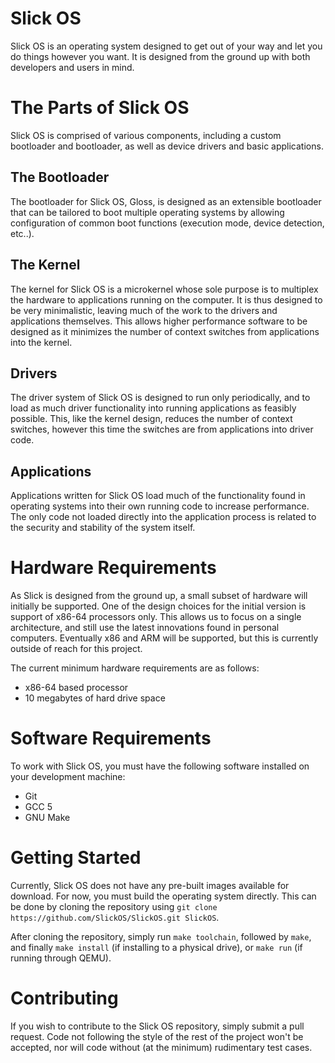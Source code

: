 # Slick OS
Slick OS is an operating system designed to get out of your way and let you do things however you want. It is designed from the ground up with both developers and users in mind.

# The Parts of Slick OS
Slick OS is comprised of various components, including a custom bootloader and bootloader, as well as device drivers and basic applications.

## The Bootloader
The bootloader for Slick OS, Gloss, is designed as an extensible bootloader that can be tailored to boot multiple operating systems by allowing configuration of common boot functions (execution mode, device detection, etc..).

## The Kernel
The kernel for Slick OS is a microkernel whose sole purpose is to multiplex the hardware to applications running on the computer. It is thus designed to be very minimalistic, leaving much of the work to the drivers and applications themselves. This allows higher performance software to be designed as it minimizes the number of context switches from applications into the kernel.

## Drivers
The driver system of Slick OS is designed to run only periodically, and to load as much driver functionality into running applications as feasibly possible. This, like the kernel design, reduces the number of context switches, however this time the switches are from applications into driver code.

## Applications
Applications written for Slick OS load much of the functionality found in operating systems into their own running code to increase performance. The only code not loaded directly into the application process is related to the security and stability of the system itself.

# Hardware Requirements
As Slick is designed from the ground up, a small subset of hardware will initially be supported. One of the design choices for the initial version is support of x86-64 processors only. This allows us to focus on a single architecture, and still use the latest innovations found in personal computers. Eventually x86 and ARM will be supported, but this is currently outside of reach for this project.

The current minimum hardware requirements are as follows:
* x86-64 based processor
* 10 megabytes of hard drive space

# Software Requirements
To work with Slick OS, you must have the following software installed on your development machine:
* Git
* GCC 5
* GNU Make

# Getting Started
Currently, Slick OS does not have any pre-built images available for download. For now, you must build the operating system directly. This can be done by cloning the repository using `git clone https://github.com/SlickOS/SlickOS.git SlickOS`.

After cloning the repository, simply run `make toolchain`, followed by `make`, and finally `make install` (if installing to a physical drive), or `make run` (if running through QEMU).

# Contributing
If you wish to contribute to the Slick OS repository, simply submit a pull request. Code not following the style of the rest of the project won't be accepted, nor will code without (at the minimum) rudimentary test cases.
